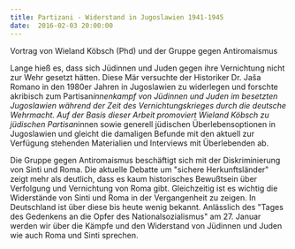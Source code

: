 ```yaml
---
title: Partizani - Widerstand in Jugoslawien 1941-1945
date:  2016-02-03 20:00:00
---
```


Vortrag von Wieland Köbsch (Phd) und der Gruppe gegen Antiromaismus



Lange hieß es, dass sich Jüdinnen und Juden gegen ihre Vernichtung nicht zur Wehr gesetzt hätten. Diese Mär versuchte der
Historiker Dr. Jaša Romano in den 1980er Jahren in Jugoslawien zu widerlegen und forschte akribisch zum Partisan*innenkampf
von Jüdinnen und Juden im besetzten Jugoslawien während der Zeit des Vernichtungskrieges durch die deutsche Wehrmacht. Auf
der Basis dieser Arbeit promoviert Wieland Köbsch zu jüdischen Partisan*innen sowie generell jüdischen Überlebensoptionen
in Jugoslawien und gleicht die damaligen Befunde mit den aktuell zur Verfügung stehenden Materialien und Interviews mit Überlebenden
ab.


Die Gruppe gegen Antiromaismus beschäftigt sich mit der Diskriminierung von Sinti und Roma. Die aktuelle Debatte um "sichere
Herkunftsländer" zeigt mehr als deutlich, dass es kaum historisches Bewußtsein über Verfolgung und Vernichtung von Roma gibt.
Gleichzeitig ist es wichtig die Widerstände von Sinti und Roma in der Vergangenheit zu zeigen. In Deutschland ist über diese
bis heute wenig bekannt. Anlässlich des "Tages des Gedenkens an die Opfer des Nationalsozialismus" am 27. Januar werden wir
über die Kämpfe und den Widerstand von Jüdinnen und Juden wie auch Roma und Sinti sprechen.



